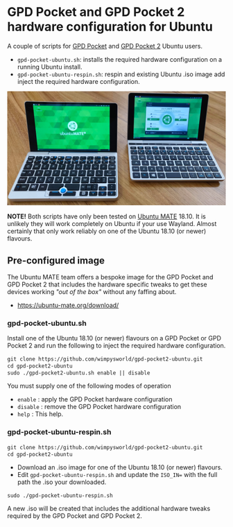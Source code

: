 # GPD Pocket and GPD Pocket 2 hardware configuration for Ubuntu

A couple of scripts for [GPD Pocket](https://gpd.hk/gpdpocket) and [GPD Pocket 
2](https://gpd.hk/gpdpocket2) Ubuntu users.

  * `gpd-pocket-ubuntu.sh`: installs the required hardware configuration on a running Ubuntu install.
  * `gpd-pocket-ubuntu-respin.sh`: respin and existing Ubuntu .iso image add inject the required hardware configuration.

![GPD Pockets](gpd-pockets.jpg "The GPD Pocket & GPD Pocket 2 running Ubuntu MATE 18.10")

**NOTE!** Both scripts have only been tested on [Ubuntu 
MATE](https://ubuntu-mate.org) 18.10. It is unlikely they will work completely 
on Ubuntu if your use Wayland. Almost certainly that only work reliably on one of 
the Ubuntu 18.10 (or newer) flavours.

## Pre-configured image

The Ubuntu MATE team offers a bespoke image for the GPD Pocket and GPD Pocket 
2 that includes the hardware specific tweaks to get these devices working 
*"out of the box"* without any faffing about.

  * <https://ubuntu-mate.org/download/>

### gpd-pocket-ubuntu.sh

Install one of the Ubuntu 18.10 (or newer) flavours on a GPD Pocket or GPD
Pocket 2 and run the following to inject the required hardware configuration.

```
git clone https://github.com/wimpysworld/gpd-pocket2-ubuntu.git
cd gpd-pocket2-ubuntu
sudo ./gpd-pocket2-ubuntu.sh enable || disable
```

You must supply one of the following modes of operation

  * `enable`  : apply the GPD Pocket hardware configuration
  * `disable` : remove the GPD Pocket hardware configuration
  * `help`    : This help.

### gpd-pocket-ubuntu-respin.sh

```
git clone https://github.com/wimpysworld/gpd-pocket2-ubuntu.git
cd gpd-pocket2-ubuntu
```

  * Download an .iso image for one of the Ubuntu 18.10 (or newer) flavours.
  * Edit `gpd-pocket-ubuntu-respin.sh` and update the `ISO_IN=` with the full path the .iso your downloaded.

```
sudo ./gpd-pocket-ubuntu-respin.sh
```

A new .iso will be created that includes the additional hardware tweaks
required by the GPD Pocket and GPD Pocket 2.
